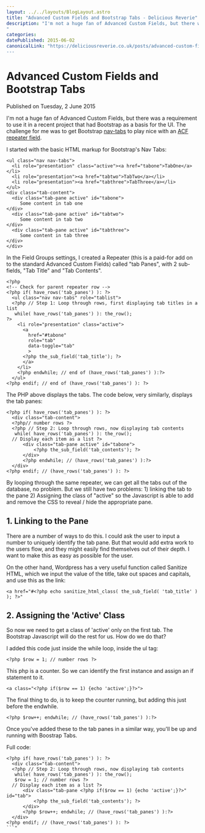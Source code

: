 ```yaml
---
layout: ../../layouts/BlogLayout.astro
title: "Advanced Custom Fields and Bootstrap Tabs - Delicious Reverie"
description: "I'm not a huge fan of Advanced Custom Fields, but there was a requirement to use it in a recent project that had Bootstrap as a basis for the UI. The challenge for me was to get Bootstrap nav-tabs to play nice with an ACF repeater field.
"
categories:
datePublished: 2015-06-02
canonicalLink: "https://deliciousreverie.co.uk/posts/advanced-custom-fields-bootstrap-tabs/
---
```

# Advanced Custom Fields and Bootstrap Tabs

Published on Tuesday, 2 June 2015

I'm not a huge fan of Advanced Custom Fields, but there was a requirement to use it in a recent project that had Bootstrap as a basis for the UI. The challenge for me was to get Bootstrap [nav-tabs](https://getbootstrap.com/components/#nav-tabs) to play nice with an [ACF repeater field](https://www.advancedcustomfields.com/img/querying-the-database-for-repeater-sub-field-values/).

I started with the basic HTML markup for Bootstrap's Nav Tabs:

```
<ul class="nav nav-tabs">
  <li role="presentation" class="active"><a href="tabone">TabOne</a></li>
  <li role="presentation"><a href="tabtwo">TabTwo</a></li>
  <li role="presentation"><a href="tabthree">TabThree</a></li>
</ul>
<div class="tab-content">
  <div class="tab-pane active" id="tabone">
     Some content in tab one
</div>
  <div class="tab-pane active" id="tabtwo">
     Some content in tab two
</div>
  <div class="tab-pane active" id="tabthree">
     Some content in tab three
</div>
</div>
```

In the Field Groups settings, I created a Repeater (this is a paid-for add on to the standard Advanced Custom Fields) called "tab Panes", with 2 sub-fields, "Tab Title" and "Tab Contents".

```
<?php
<!-- Check for parent repeater row -->
<?php if( have_rows('tab_panes') ): ?>
  <ul class="nav nav-tabs" role="tablist">
  <?php // Step 1: Loop through rows, first displaying tab titles in a list
   while( have_rows('tab_panes') ): the_row();
?>
    <li role="presentation" class="active">
      <a
        href="#tabone"
        role="tab"
        data-toggle="tab"
        >
      <?php the_sub_field('tab_title'); ?>
      </a>
    </li>
    <?php endwhile; // end of (have_rows('tab_panes') ):?>
  </ul>
<?php endif; // end of (have_rows('tab_panes') ): ?>
```

The PHP above displays the tabs. The code below, very similarly, displays the tab panes:

```
<?php if( have_rows('tab_panes') ): ?>
  <div class="tab-content">
  <?php// number rows ?>
  <?php // Step 2: Loop through rows, now displaying tab contents
   while( have_rows('tab_panes') ): the_row();
  // Display each item as a list ?>
      <div class="tab-pane active" id="tabone">
          <?php the_sub_field('tab_contents'); ?>
      </div>
      <?php endwhile; // (have_rows('tab_panes') ):?>
  </div>
<?php endif; // (have_rows('tab_panes') ): ?>
```

By looping through the same repeater, we can get all the tabs out of the database, no problem. But we still have two problems: 1) linking the tab to the pane 2) Assigning the class of "active" so the Javascript is able to add and remove the CSS to reveal / hide the appropriate pane.

## 1\. Linking to the Pane

There are a number of ways to do this. I could ask the user to input a number to uniquely identify the tab pane. But that would add extra work to the users flow, and they might easily find themselves out of their depth. I want to make this as easy as possible for the user.

On the other hand, Wordpress has a very useful function called Sanitize HTML, which we input the value of the title, take out spaces and capitals, and use this as the link:

```
<a href="#<?php echo sanitize_html_class( the_sub_field( 'tab_title' ) ); ?>"
```

## 2\. Assigning the 'Active' Class

So now we need to get a class of 'active' only on the first tab. The Bootstrap Javascript will do the rest for us. How do we do that?

I added this code just inside the while loop, inside the ul tag:

```
<?php $row = 1; // number rows ?>
```

This php is a counter. So we can identify the first instance and assign an if statement to it.

```
<a class="<?php if($row == 1) {echo 'active';}?>">
```

The final thing to do, is to keep the counter running, but adding this just before the endwhile.

```
<?php $row++; endwhile; // (have_rows('tab_panes') ):?>
```

Once you've added these to the tab panes in a similar way, you'll be up and running with Boostrap Tabs.

Full code:

```
<?php if( have_rows('tab_panes') ): ?>
  <div class="tab-content">
  <?php // Step 2: Loop through rows, now displaying tab contents
   while( have_rows('tab_panes') ): the_row();
   $row = 1; // number rows ?>
  // Display each item as a list ?>
      <div class="tab-pane <?php if($row == 1) {echo 'active';}?>" id="tab">
          <?php the_sub_field('tab_contents'); ?>
      </div>
      <?php $row++; endwhile; // (have_rows('tab_panes') ):?>
  </div>
<?php endif; // (have_rows('tab_panes') ): ?>
```"